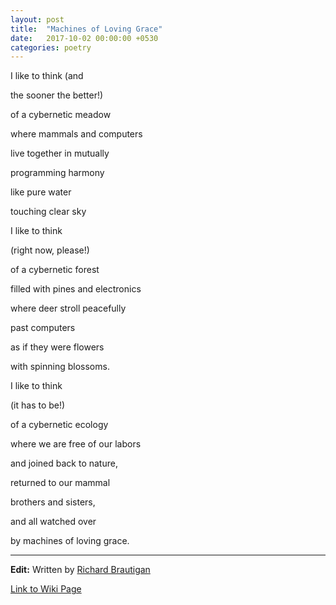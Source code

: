 ```yaml
---
layout: post
title:  "Machines of Loving Grace"
date:   2017-10-02 00:00:00 +0530
categories: poetry
---
```

I like to think (and

the sooner the better!)

of a cybernetic meadow

where mammals and computers

live together in mutually

programming harmony

like pure water

touching clear sky

I like to think

(right now, please!)

of a cybernetic forest

filled with pines and electronics

where deer stroll peacefully

past computers

as if they were flowers

with spinning blossoms.

I like to think

(it has to be!)

of a cybernetic ecology

where we are free of our labors

and joined back to nature,

returned to our mammal

brothers and sisters,

and all watched over

by machines of loving grace.

---
**Edit:**
Written by [Richard Brautigan](https://en.wikipedia.org/wiki/Richard_Brautigan)

[Link to Wiki Page](https://en.wikipedia.org/wiki/All_Watched_Over_by_Machines_of_Loving_Grace)
